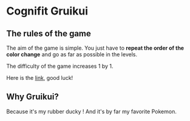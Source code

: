 # Cognifit Gruikui

## The rules of the game

The aim of the game is simple. You just have to **repeat the order of the color change** and go as far as possible in the levels.

The difficulty of the game increases 1 by 1.

Here is the [link](test), good luck!

## Why Gruikui?

Because it's my rubber ducky ! And it's by far my favorite Pokemon.
